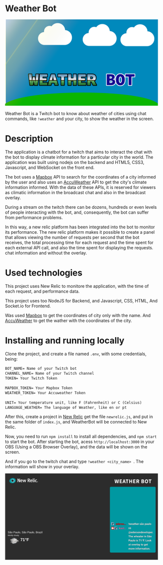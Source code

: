 # Weather Bot

![Overlay](./assets/weatherbot.png)

Weather Bot is a Twitch bot to know about weather of cities using chat commands, like `!weather` and your city, to show the weather in the screen.

# Description

The application is a chatbot for a twitch that aims to interact the chat with the bot to display climate information for a particular city in the world. The application was built using nodejs on the backend and HTML5, CSS3, Javascript, and WebSocket on the front end.

The bot uses a [Mapbox](https://docs.mapbox.com/api/overview/) API to search for the coordinates of a city informed by the user and also uses an [AccuWeather](https://developer.accuweather.com/apis) API to get the city's climate information informed. With the data of these APIs, it is reserved for viewers as climatic information in the broadcast chat and also in the broadcast overlay.

During a stream on the twitch there can be dozens, hundreds or even levels of people interacting with the bot, and, consequently, the bot can suffer from performance problems.

In this way, a new relic platform has been integrated into the bot to monitor its performance. The new relic platform makes it possible to create a panel that allows viewing the number of requests per second that the bot receives, the total processing time for each request and the time spent for each external API call, and also the time spent for displaying the requests. chat information and without the overlay.

# Used technologies

This project uses New Relic to monitore the application, with the time of each request, and performance data.

This project uses too NodeJS for Backend, and Javascript, CSS, HTML, And Socket.io for Frontend.

Was used [Mapbox](https://docs.mapbox.com/api/overview/) to get the coordinates of city only with the name. And [AccuWeather](https://developer.accuweather.com/apis) to get the wather with the coordinates of the city.

# Installing and running locally

Clone the project, and create a file named `.env`, with some credentials, being:

```
BOT_NAME= Name of your Twitch bot
CHANNEL_NAME= Name of your Twitch channel
TOKEN= Your Twitch Token

MAPBOX_TOKEN= Your Mapbox Token
WEATHER_TOKEN= Your Accuweather Token

UNIT= Your temperature unit, like F (Fahrenheit) or C (Celsius)
LANGUAGE_WEATHER= The language of Weather, like en or pt
```

After this, create a project in [New Relic](https://one.newrelic.com/) get the file `newrelic.js`, and put in the same folder of `index.js`, and WeatherBot will be connected to New Relic.

Now, you need to run `npm install` to install all dependencies, and `npm start` to start the bot. After starting the bot, acess `http://localhost:3000` in your OBS (Using a OBS Browser Overlay), and the data will be shown on the screen.

And if you go to the twitch chat and type `!weather <city_name> `. The information will show in your overlay.

![Overlay](./assets/overlay.png)
